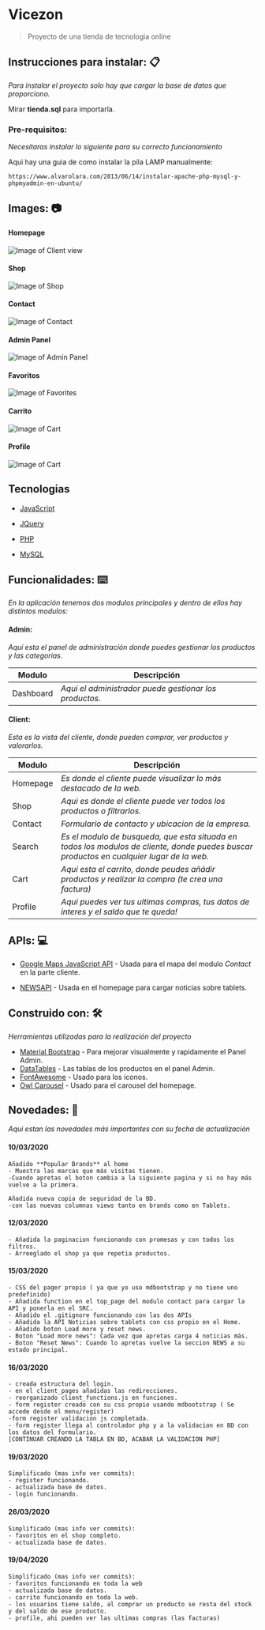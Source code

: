 # Vicezon

> Proyecto de una tienda de tecnologia online

## Instrucciones para instalar: 📋

_Para instalar el proyecto solo hay que cargar la base de datos que proporciono._

Mirar **tienda.sql** para importarla.

### Pre-requisitos:

_Necesitaras instalar lo siguiente para su correcto funcionamiento_

Aqui hay una guia de como instalar la pila LAMP manualmente:
```
https://www.alvarolara.com/2013/06/14/instalar-apache-php-mysql-y-phpmyadmin-en-ubuntu/
```

## Images: 📷
#### Homepage
![Image of Client view](https://i.imgur.com/ytT7vZu.jpg)
#### Shop
![Image of Shop](https://i.imgur.com/YKTPp3i.png)
#### Contact
![Image of Contact](https://i.imgur.com/wrC01mc.png)
#### Admin Panel
![Image of Admin Panel](https://i.imgur.com/u2nB71P.png)
#### Favoritos
![Image of Favorites](https://i.imgur.com/GUrwVs3.gif)
#### Carrito
![Image of Cart](https://i.imgur.com/kfyJUI9.gif)
#### Profile
![Image of Cart](https://i.imgur.com/bzDSuvf.gif)

## Tecnologias
* [JavaScript](https://developer.mozilla.org/es/docs/Web/JavaScript)

* [JQuery](https://jquery.com/)

* [PHP](https://www.php.net/)

* [MySQL](https://www.mysql.com/)

## Funcionalidades: ⌨️ 
_En la aplicación tenemos dos modulos principales y dentro de ellos hay distintos modulos:_

#### Admin: 

*Aquí esta el panel de administración donde puedes gestionar los productos y las categorias.*

| Modulo | Descripción |
| --- | --- |
| Dashboard | *Aqui el administrador puede gestionar los productos.* |

#### Client:

*Esta es la vista del cliente, donde pueden comprar, ver productos y valorarlos.*
  
| Modulo | Descripción |
| --- | --- |
| Homepage | *Es donde el cliente puede visualizar lo más destacado de la web.* |
| Shop | *Aqui es donde el cliente puede ver todos los productos o filtrarlos.* |
| Contact | *Formulario de contacto y ubicacion de la empresa.* |
| Search | *Es el modulo de busqueda, que esta situada en todos los modulos de cliente, donde puedes buscar productos en cualquier lugar de la web.* |
| Cart | *Aqui esta el carrito, donde peudes añádir productos y realizar la compra (te crea una factura)* |
| Profile | *Aqui puedes ver tus ultimas compras, tus datos de interes y el saldo que te queda!* |

## APIs: 💻 
* [Google Maps JavaScript API](https://developers.google.com/maps/documentation/javascript/tutorial?hl=es) - Usada para el mapa del modulo *Contact* en la parte cliente.

* [NEWSAPI](http://newsapi.org/) - Usada en el homepage para cargar noticias sobre tablets.

## Construido con: 🛠️ 

_Herramientas utilizadas para la realización del proyecto_

* [Material Bootstrap](https://mdbootstrap.com/) - Para mejorar visualmente y rapidamente el Panel Admin.
* [DataTables](https://datatables.net/) - Las tablas de los productos en el panel Admin.
* [FontAwesome](https://fontawesome.com/) - Usado para los iconos.
* [Owl Carousel](https://owlcarousel2.github.io/OwlCarousel2/index.html) - Usado para el carousel del homepage.

## Novedades: 📑
_Aqui estan las novedades más importantes con su fecha de actualización_

#### 10/03/2020
```
Añadido **Popular Brands** al home
- Muestra las marcas que más visitas tienen.
-Cuando apretas el boton cambia a la siguiente pagina y si no hay más vuelve a la primera.

Añadida nueva copia de seguridad de la BD.
-con las nuevas columnas views tanto en brands como en Tablets.
```

#### 12/03/2020
```
- Añadida la paginacion funcionando con promesas y con todos los filtros.
- Arreeglado el shop ya que repetia productos.
```
#### 15/03/2020
```
- CSS del pager propio ( ya que yo uso mdbootstrap y no tiene uno predefinido)
- Añadida function en el top_page del modulo contact para cargar la API y ponerla en el SRC.
- Añadido el .gitignore funcionando con las dos APIs
- Añadida la API Noticias sobre tablets con css propio en el Home.
- Añadido boton Load more y reset news.
- Boton "Load more news": Cada vez que apretas carga 4 noticias más.
- Boton "Reset News": Cuando lo apretas vuelve la seccion NEWS a su estado principal.
```

#### 16/03/2020
```
- creada estructura del login.
- en el client_pages añadidas las redirecciones.
- reorganizado client_functions.js en funciones.
- form register creado con su css propio usando mdbootstrap ( Se accede desde el menu/register)
-form register validacion js completada.
- form register llega al controlador php y a la validacion en BD con los datos del formulario.
[CONTINUAR CREANDO LA TABLA EN BD, ACABAR LA VALIDACION PHP]
```

#### 19/03/2020
```
Simplificado (mas info ver commits):
- register funcionando.
- actualizada base de datos.
- login funcionando.
```

#### 26/03/2020
```
Simplificado (mas info ver commits):
- favoritos en el shop completo.
- actualizada base de datos.
```

#### 19/04/2020
```
Simplificado (mas info ver commits):
- favoritos funcionando en toda la web
- actualizada base de datos.
- carrito funcionando en toda la web.
- los usuarios tiene saldo, al comprar un producto se resta del stock y del saldo de ese producto.
- profile, ahi pueden ver las ultimas compras (las facturas)
```
